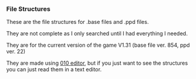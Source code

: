 ### File Structures

These are the file structures for .base files and .ppd files.

They are not complete as I only searched until I had everything I needed.

They are for the current version of the game V1.31 (base file ver. 854, ppd ver. 22)

They are made using [010 editor](https://www.sweetscape.com/010editor/), but if you just want to see the structures you can just read them in a text editor.
